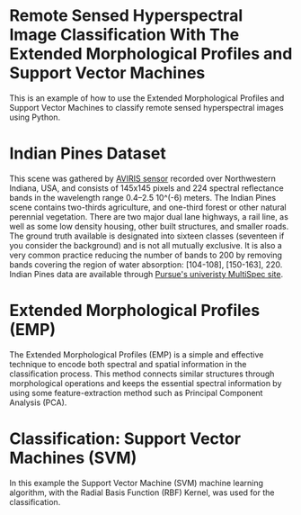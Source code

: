 # Remote Sensed Hyperspectral Image Classification With The Extended Morphological Profiles and Support Vector Machines

This is an example of how to use the Extended Morphological Profiles and Support Vector Machines to classify remote sensed hyperspectral images using Python.

# Indian Pines Dataset

This scene was gathered by [AVIRIS sensor](https://aviris.jpl.nasa.gov/) recorded over Northwestern Indiana, USA, and consists of 145x145 pixels and 224 spectral reflectance bands in the wavelength range 0.4–2.5 10^(-6) meters. The Indian Pines scene contains two-thirds agriculture, and one-third forest or other natural perennial vegetation. There are two major dual lane highways, a rail line, as well as some low density housing, other built structures, and smaller roads. The ground truth available is designated into sixteen classes (seventeen if you consider the background) and is not all mutually exclusive. It is also a very common practice reducing the number of bands to 200 by removing bands covering the region of water absorption: [104-108], [150-163], 220. Indian Pines data are available through [Pursue's univeristy MultiSpec site](https://engineering.purdue.edu/~biehl/MultiSpec/hyperspectral.html).

# Extended Morphological Profiles (EMP)

The Extended Morphological Profiles (EMP) is a simple and effective technique to encode both spectral and spatial information in the classification process. This method connects similar structures through morphological operations and keeps the essential spectral information by using some feature-extraction method such as Principal Component Analysis (PCA).

# Classification: Support Vector Machines (SVM)

In this example the Support Vector Machine (SVM) machine learning algorithm, with the Radial Basis Function (RBF) Kernel, was used for the classification.